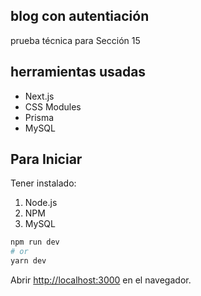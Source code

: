## blog con autentiación
prueba técnica para Sección 15

## herramientas usadas
- Next.js
- CSS Modules
- Prisma
- MySQL

## Para Iniciar

Tener instalado:
1. Node.js
2. NPM
3. MySQL

```bash
npm run dev
# or
yarn dev
```

Abrir [http://localhost:3000](http://localhost:3000) en el navegador.
